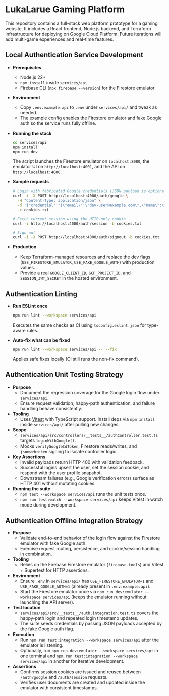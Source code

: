# LukaLarue Gaming Platform

This repository contains a full-stack web platform prototype for a gaming website. It includes a React frontend, Node.js backend, and Terraform infrastructure for deploying on Google Cloud Platform. Future iterations will add multi-game experiences and real-time features.

## Local Authentication Service Development

- **Prerequisites**
  - Node.js 22+
  - `npm install` inside `services/api`
  - Firebase CLI (`npx firebase --version`) for the Firestore emulator

- **Environment**
  - Copy `.env.example.api` to `.env` under `services/api/` and tweak as needed.
  - The example config enables the Firestore emulator and fake Google auth so the service runs fully offline.

- **Running the stack**
  ```bash
  cd services/api
  npm install
  npm run dev
  ```
  The script launches the Firestore emulator on `localhost:8080`, the emulator UI on `http://localhost:4001`, and the API on `http://localhost:4000`.

- **Sample requests**
  ```bash
  # Login with fabricated Google credentials (JSON payload is optional)
  curl -i -X POST http://localhost:4000/auth/google \
    -H "Content-Type: application/json" \
    -d '{"credential":"{\"email\":\"dev-user@example.com\",\"name\":\"Dev User\"}"}' \
    -c cookies.txt

  # Fetch current session using the HTTP-only cookie
  curl -i http://localhost:4000/auth/session -b cookies.txt

  # Sign out
  curl -i -X POST http://localhost:4000/auth/signout -b cookies.txt
  ```

- **Production**
  - Keep Terraform-managed resources and replace the dev flags (`USE_FIRESTORE_EMULATOR`, `USE_FAKE_GOOGLE_AUTH`) with production values.
  - Provide a real `GOOGLE_CLIENT_ID`, `GCP_PROJECT_ID`, and `SESSION_JWT_SECRET` in the hosted environment.

## Authentication Linting

- **Run ESLint once**
  ```bash
  npm run lint --workspace services/api
  ```
  Executes the same checks as CI using `tsconfig.eslint.json` for type-aware rules.

- **Auto-fix what can be fixed**
  ```bash
  npm run lint --workspace services/api -- --fix
  ```
  Applies safe fixes locally (CI still runs the non-fix command).

## Authentication Unit Testing Strategy

- **Purpose**
  - Document the regression coverage for the Google login flow under `services/api`.
  - Ensure request validation, happy-path authentication, and failure handling behave consistently.
- **Tooling**
  - Uses [Vitest](https://vitest.dev/) with TypeScript support. Install deps via `npm install` inside `services/api/` after pulling new changes.
- **Scope**
  - `services/api/src/controllers/__tests__/authController.test.ts` targets `loginWithGoogle()`.
  - Mocks `verifyGoogleIdToken`, Firestore reads/writes, and `jsonwebtoken` signing to isolate controller logic.
- **Key Assertions**
  - Invalid payloads return HTTP 400 with validation feedback.
  - Successful logins upsert the user, set the session cookie, and respond with the user profile snapshot.
  - Downstream failures (e.g., Google verification errors) surface as HTTP 401 without mutating cookies.
- **Running the suite**
  - `npm test --workspace services/api` runs the unit tests once.
  - `npm run test:watch --workspace services/api` keeps Vitest in watch mode during development.

## Authentication Offline Integration Strategy

- **Purpose**
  - Validate end-to-end behavior of the login flow against the Firestore emulator with fake Google auth.
  - Exercise request routing, persistence, and cookie/session handling in combination.
- **Tooling**
  - Relies on the Firebase Firestore emulator (`firebase-tools`) and Vitest + Supertest for HTTP assertions.
- **Environment**
  - Ensure `.env` in `services/api/` has `USE_FIRESTORE_EMULATOR=1` and `USE_FAKE_GOOGLE_AUTH=1` (already present in `.env.example.api`).
  - Start the Firestore emulator once via `npm run dev:emulator --workspace services/api` (keeps the emulator running without launching the API server).
- **Test location**
  - `services/api/src/__tests__/auth.integration.test.ts` covers the happy-path login and repeated login timestamp updates.
  - The suite seeds credentials by passing JSON payloads accepted by the fake Google auth flag.
- **Execution**
  - Run `npm run test:integration --workspace services/api` after the emulator is listening.
  - Optionally, run `npm run dev:emulator --workspace services/api` in one terminal and `npm run test:integration --workspace services/api` in another for iterative development.
- **Assertions**
  - Confirms session cookies are issued and reused between `/auth/google` and `/auth/session` requests.
  - Verifies user documents are created and updated inside the emulator with consistent timestamps.

